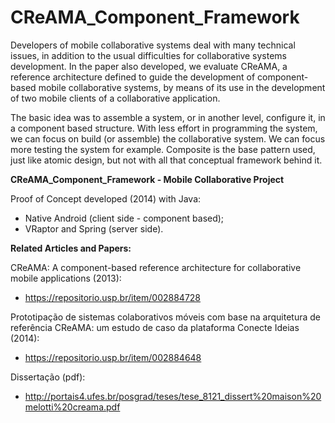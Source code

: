 # CReAMA_Component_Framework


Developers of mobile collaborative  systems  deal  with  many technical  issues, in  addition  to  the  usual  difficulties  for collaborative  systems  development. In the paper also developed,  we  evaluate CReAMA, a  reference  architecture  defined  to  guide  the development of component-based mobile collaborative systems, by means of its use in the development of two mobile clients of a collaborative application.

The basic idea was to assemble a system, or in another level, configure it, in a component based structure. With less effort in programming the system, we can focus on build (or assemble) the collaborative system. We can focus more testing the system for example. Composite is the base pattern used, just like atomic design, but not with all that conceptual framework behind it.

**CReAMA_Component_Framework - Mobile Collaborative Project**

Proof of Concept developed (2014) with Java:
- Native Android (client side - component based); 
- VRaptor and Spring (server side).

**Related Articles and Papers:**

CReAMA: A component-based reference architecture for collaborative mobile applications (2013):
- https://repositorio.usp.br/item/002884728

Prototipação de sistemas colaborativos móveis com base na arquitetura de referência CReAMA: um estudo de caso da plataforma Conecte Ideias (2014):
- https://repositorio.usp.br/item/002884648

Dissertação (pdf):
- http://portais4.ufes.br/posgrad/teses/tese_8121_dissert%20maison%20melotti%20creama.pdf
